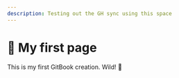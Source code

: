 ```yaml
---
description: Testing out the GH sync using this space
---
```


# 🤖 My first page

This is my first GitBook creation. Wild! 🥳
